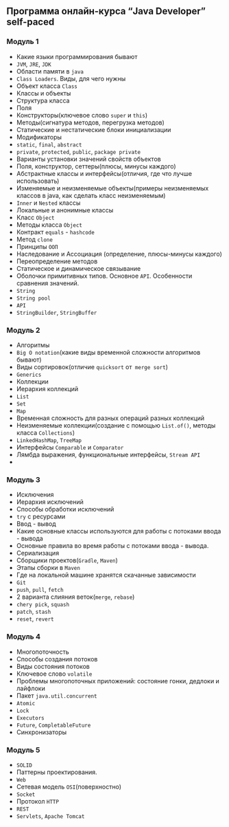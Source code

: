 ## Программа онлайн-курса “Java Developer” self-paced

### Модуль 1

- Какие языки программирования бывают
- `JVM`, `JRE`, `JDK`
- Области памяти в `java`
- `Class Loaders`. Виды, для чего нужны
- Объект класса `Class`
- Классы и объекты
- Структура класса
- Поля
- Конструкторы(ключевое слово `super` и `this`)
- Методы(сигнатура методов, перегрузка методов)
- Статические и нестатические блоки инициализации
- Модификаторы
- `static`, `final`, `abstract`
- `private`, `protected`, `public`, `package private`
- Варианты установки значений свойств объектов
- Поля, конструктор, сеттеры(плюсы, минусы каждого)
- Абстрактные классы и интерфейсы(отличия, где что лучше использовать)
- Изменяемые и неизменяемые объекты(примеры неизменяемых классов в java, как сделать класс неизменяемым)
- `Inner` и `Nested` классы
- Локальные и анонимные классы
- Класс `Object`
- Методы класса `Object`
- Контракт `equals` - `hashcode`
- Метод `clone`
- Принципы `ООП`
- Наследование и Ассоциация (определение, плюсы-минусы каждого)
- Переопределение методов
- Статическое и динамическое связывание
- Оболочки примитивных типов. Основное `API`. Особенности сравнения значений.
- `String`
- `String pool`
- `API`
- `StringBuilder`, `StringBuffer`

### Модуль 2

- Алгоритмы
- `Big O notation`(какие виды временной сложности алгоритмов бывают)
- Виды сортировок(отличие `quicksort` от` merge sort`)
- `Generics`
- Коллекции
- Иерархия коллекций
- `List`
- `Set`
- `Map`
- Временная сложность для разных операций разных коллекций
- Неизменяемые коллекции(создание с помощью `List.of()`, методы класса `Collections`)
- `LinkedHashMap`, `TreeMap`
- Интерфейсы `Comparable` и `Comparator`
- Лямбда выражения, функциональные интерфейсы, `Stream API`
- 
### Модуль 3

- Исключения
- Иерархия исключений
- Способы обработки исключений
- `try` с ресурсами
- Ввод - вывод
- Какие основные классы используются для работы с потоками ввода - вывода
- Основные правила во время работы с потоками ввода - вывода.
- Сериализация
- Сборщики проектов(`Gradle`, `Maven`)
- Этапы сборки в `Maven`
- Где на локальной машине хранятся скачанные зависимости
- `Git`
- `push`, `pull`, `fetch`
- 2 варианта слияния веток(`merge`, `rebase`)
- `chery pick`, `squash`
- `patch`, `stash`
- `reset`, `revert`

### Модуль 4

- Многопоточность
- Способы создания потоков
- Виды состояния потоков
- Ключевое слово `volatile`
- Проблемы многопоточных приложений: состояние гонки,  дедлоки и лайфлоки
- Пакет `java.util.concurrent`
- `Atomic`
- `Lock`
- `Executors`
- `Future`, `CompletableFuture`
- Синхронизаторы

### Модуль 5

- `SOLID`
- Паттерны проектирования.
- `Web`
- Сетевая модель `OSI`(поверхностно)
- `Socket`
- Протокол `HTTP`
- `REST`
- `Servlets`, `Apache Tomcat`
